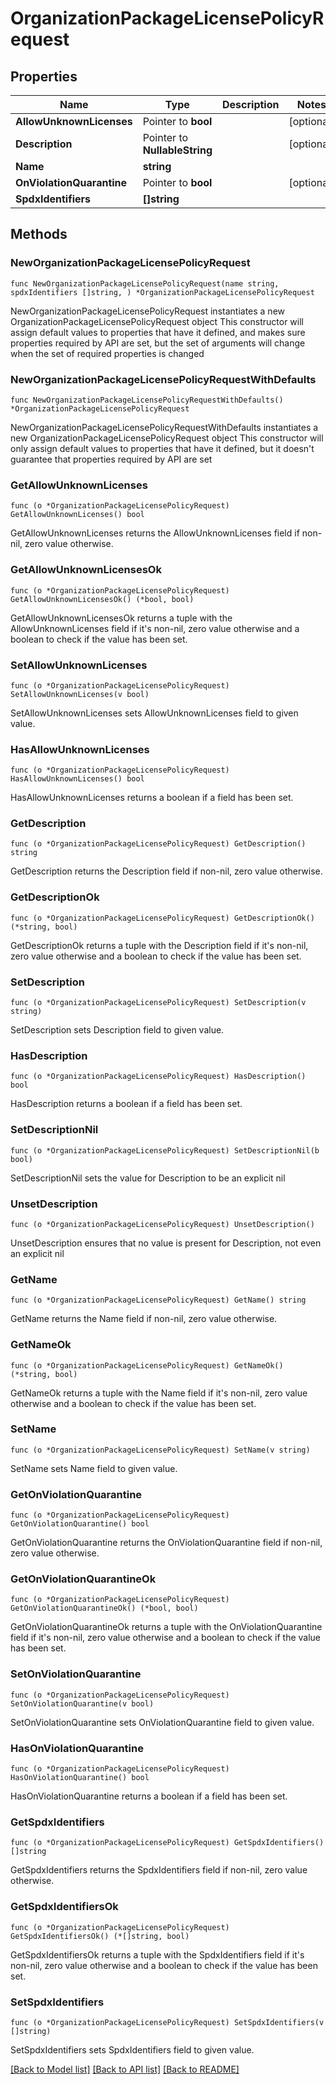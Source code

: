 # OrganizationPackageLicensePolicyRequest

## Properties

Name | Type | Description | Notes
------------ | ------------- | ------------- | -------------
**AllowUnknownLicenses** | Pointer to **bool** |  | [optional] 
**Description** | Pointer to **NullableString** |  | [optional] 
**Name** | **string** |  | 
**OnViolationQuarantine** | Pointer to **bool** |  | [optional] 
**SpdxIdentifiers** | **[]string** |  | 

## Methods

### NewOrganizationPackageLicensePolicyRequest

`func NewOrganizationPackageLicensePolicyRequest(name string, spdxIdentifiers []string, ) *OrganizationPackageLicensePolicyRequest`

NewOrganizationPackageLicensePolicyRequest instantiates a new OrganizationPackageLicensePolicyRequest object
This constructor will assign default values to properties that have it defined,
and makes sure properties required by API are set, but the set of arguments
will change when the set of required properties is changed

### NewOrganizationPackageLicensePolicyRequestWithDefaults

`func NewOrganizationPackageLicensePolicyRequestWithDefaults() *OrganizationPackageLicensePolicyRequest`

NewOrganizationPackageLicensePolicyRequestWithDefaults instantiates a new OrganizationPackageLicensePolicyRequest object
This constructor will only assign default values to properties that have it defined,
but it doesn't guarantee that properties required by API are set

### GetAllowUnknownLicenses

`func (o *OrganizationPackageLicensePolicyRequest) GetAllowUnknownLicenses() bool`

GetAllowUnknownLicenses returns the AllowUnknownLicenses field if non-nil, zero value otherwise.

### GetAllowUnknownLicensesOk

`func (o *OrganizationPackageLicensePolicyRequest) GetAllowUnknownLicensesOk() (*bool, bool)`

GetAllowUnknownLicensesOk returns a tuple with the AllowUnknownLicenses field if it's non-nil, zero value otherwise
and a boolean to check if the value has been set.

### SetAllowUnknownLicenses

`func (o *OrganizationPackageLicensePolicyRequest) SetAllowUnknownLicenses(v bool)`

SetAllowUnknownLicenses sets AllowUnknownLicenses field to given value.

### HasAllowUnknownLicenses

`func (o *OrganizationPackageLicensePolicyRequest) HasAllowUnknownLicenses() bool`

HasAllowUnknownLicenses returns a boolean if a field has been set.

### GetDescription

`func (o *OrganizationPackageLicensePolicyRequest) GetDescription() string`

GetDescription returns the Description field if non-nil, zero value otherwise.

### GetDescriptionOk

`func (o *OrganizationPackageLicensePolicyRequest) GetDescriptionOk() (*string, bool)`

GetDescriptionOk returns a tuple with the Description field if it's non-nil, zero value otherwise
and a boolean to check if the value has been set.

### SetDescription

`func (o *OrganizationPackageLicensePolicyRequest) SetDescription(v string)`

SetDescription sets Description field to given value.

### HasDescription

`func (o *OrganizationPackageLicensePolicyRequest) HasDescription() bool`

HasDescription returns a boolean if a field has been set.

### SetDescriptionNil

`func (o *OrganizationPackageLicensePolicyRequest) SetDescriptionNil(b bool)`

 SetDescriptionNil sets the value for Description to be an explicit nil

### UnsetDescription
`func (o *OrganizationPackageLicensePolicyRequest) UnsetDescription()`

UnsetDescription ensures that no value is present for Description, not even an explicit nil
### GetName

`func (o *OrganizationPackageLicensePolicyRequest) GetName() string`

GetName returns the Name field if non-nil, zero value otherwise.

### GetNameOk

`func (o *OrganizationPackageLicensePolicyRequest) GetNameOk() (*string, bool)`

GetNameOk returns a tuple with the Name field if it's non-nil, zero value otherwise
and a boolean to check if the value has been set.

### SetName

`func (o *OrganizationPackageLicensePolicyRequest) SetName(v string)`

SetName sets Name field to given value.


### GetOnViolationQuarantine

`func (o *OrganizationPackageLicensePolicyRequest) GetOnViolationQuarantine() bool`

GetOnViolationQuarantine returns the OnViolationQuarantine field if non-nil, zero value otherwise.

### GetOnViolationQuarantineOk

`func (o *OrganizationPackageLicensePolicyRequest) GetOnViolationQuarantineOk() (*bool, bool)`

GetOnViolationQuarantineOk returns a tuple with the OnViolationQuarantine field if it's non-nil, zero value otherwise
and a boolean to check if the value has been set.

### SetOnViolationQuarantine

`func (o *OrganizationPackageLicensePolicyRequest) SetOnViolationQuarantine(v bool)`

SetOnViolationQuarantine sets OnViolationQuarantine field to given value.

### HasOnViolationQuarantine

`func (o *OrganizationPackageLicensePolicyRequest) HasOnViolationQuarantine() bool`

HasOnViolationQuarantine returns a boolean if a field has been set.

### GetSpdxIdentifiers

`func (o *OrganizationPackageLicensePolicyRequest) GetSpdxIdentifiers() []string`

GetSpdxIdentifiers returns the SpdxIdentifiers field if non-nil, zero value otherwise.

### GetSpdxIdentifiersOk

`func (o *OrganizationPackageLicensePolicyRequest) GetSpdxIdentifiersOk() (*[]string, bool)`

GetSpdxIdentifiersOk returns a tuple with the SpdxIdentifiers field if it's non-nil, zero value otherwise
and a boolean to check if the value has been set.

### SetSpdxIdentifiers

`func (o *OrganizationPackageLicensePolicyRequest) SetSpdxIdentifiers(v []string)`

SetSpdxIdentifiers sets SpdxIdentifiers field to given value.



[[Back to Model list]](../README.md#documentation-for-models) [[Back to API list]](../README.md#documentation-for-api-endpoints) [[Back to README]](../README.md)


